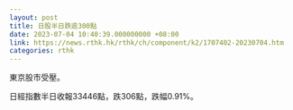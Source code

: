 ```yaml
---
layout: post
title: 日股半日跌逾300點
date: 2023-07-04 10:40:39.000000000 +08:00
link: https://news.rthk.hk/rthk/ch/component/k2/1707402-20230704.htm
categories: rthk
---
```


東京股市受壓。

日經指數半日收報33446點，跌306點，跌幅0.91%。
